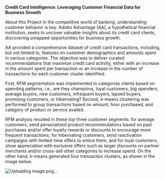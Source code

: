 **Credit Card Intelligence: Leveraging Customer Financial Data for Business Growth**

About this Project
In the competitive world of banking, understanding customer behavior is key. Adobo Advantage (AA), a hypothetical financial institution, seeks to uncover valuable insights about its credit card clients, discovering untapped opportunities for business growth.

AA provided a comprehensive dataset of credit card transactions, including, but not limited to, features on customer demographics and amounts spent in various categories. The objective was to deliver curated recommendations that maximize credit card activity, either with an increase in the amount spent per transaction or an increase in the number of transactions for each customer cluster identified.

First, RFM segmentation was implemented to categorize clients based on spending patterns, i.e., are they champions, loyal customers, big spenders, average buyers, new customers, infrequent buyers, lapsed buyers, promising customers, or hibernating? Second, k-means clustering was performed to group transactions based on amount, hour purchased, and category of product or service availed.

RFM analysis resulted in these top three customer segments: for average customers, send personalized product recommendations based on past purchases and/or offer loyalty rewards or discounts to encourage more frequent transactions; for hibernating customers, send reactivation campaigns with limited-time offers to entice them; and for loyal customers, show appreciation with exclusive offers such as larger discounts on partner merchants and/or cross-sell other categories to increase spend. On the other hand, k-means generated four transaction clusters, as shown in the image below.

![Uploading image.png…]()
